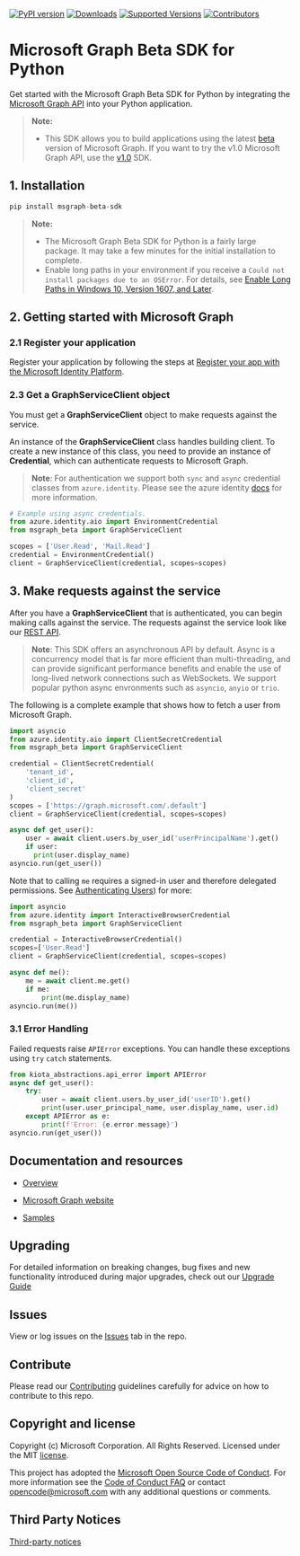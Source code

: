 [![PyPI version](https://badge.fury.io/py/msgraph-beta-sdk.svg)](https://badge.fury.io/py/msgraph-beta-sdk)
[![Downloads](https://pepy.tech/badge/msgraph-beta-sdk)](https://pepy.tech/project/msgraph-beta-sdk)
[![Supported Versions](https://img.shields.io/pypi/pyversions/msgraph-beta-sdk.svg)](https://pypi.org/project/msgraph-beta-sdk)
[![Contributors](https://img.shields.io/github/contributors/microsoftgraph/msgraph-beta-sdk-python.svg)](https://github.com/microsoftgraph/msgraph-beta-sdk-python/graphs/contributors)

# Microsoft Graph Beta SDK for Python

Get started with the Microsoft Graph Beta SDK for Python by integrating the [Microsoft Graph API](https://docs.microsoft.com/graph/overview) into your Python application.

> **Note:** 
> * This SDK allows you to build applications using the latest [beta](https://docs.microsoft.com/graph/use-the-api#version) version of Microsoft Graph. If you want to try the v1.0 Microsoft Graph API, use the [v1.0](https://github.com/microsoftgraph/msgraph-sdk-python) SDK.

## 1. Installation

```py
pip install msgraph-beta-sdk
```
> **Note:** 
> * The Microsoft Graph Beta SDK for Python is a fairly large package. It may take a few minutes for the initial installation to complete.
> * Enable long paths in your environment if you receive a `Could not install packages due to an OSError`. For details, see [Enable Long Paths in Windows 10, Version 1607, and Later](https://learn.microsoft.com/en-us/windows/win32/fileio/maximum-file-path-limitation?tabs=powershell#enable-long-paths-in-windows-10-version-1607-and-later).

## 2. Getting started with Microsoft Graph

### 2.1 Register your application

Register your application by following the steps at [Register your app with the Microsoft Identity Platform](https://docs.microsoft.com/graph/auth-register-app-v2).

### 2.3 Get a GraphServiceClient object

You must get a **GraphServiceClient** object to make requests against the service.

An instance of the **GraphServiceClient** class handles building client. To create a new instance of this class, you need to provide an instance of **Credential**, which can authenticate requests to Microsoft Graph.

> **Note**: For authentication we support both `sync` and `async` credential classes from `azure.identity`. Please see the azure identity [docs](https://learn.microsoft.com/en-us/python/api/azure-identity/azure.identity?view=azure-python) for more information.

```py
# Example using async credentials.
from azure.identity.aio import EnvironmentCredential
from msgraph_beta import GraphServiceClient

scopes = ['User.Read', 'Mail.Read']
credential = EnvironmentCredential()
client = GraphServiceClient(credential, scopes=scopes)
```

## 3. Make requests against the service

After you have a **GraphServiceClient** that is authenticated, you can begin making calls against the service. The requests against the service look like our [REST API](https://docs.microsoft.com/graph/api/overview?view=graph-rest-1.0).

> **Note**: This SDK offers an asynchronous API by default. Async is a concurrency model that is far more efficient than multi-threading, and can provide significant performance benefits and enable the use of long-lived network connections such as WebSockets. We support popular python async envronments such as `asyncio`, `anyio` or `trio`.

The following is a complete example that shows how to fetch a user from Microsoft Graph.

```py
import asyncio
from azure.identity.aio import ClientSecretCredential
from msgraph_beta import GraphServiceClient

credential = ClientSecretCredential(
    'tenant_id',
    'client_id',
    'client_secret'
)
scopes = ['https://graph.microsoft.com/.default']
client = GraphServiceClient(credential, scopes=scopes)

async def get_user():
    user = await client.users.by_user_id('userPrincipalName').get()
    if user:
      print(user.display_name)
asyncio.run(get_user())
```

Note that to calling `me` requires a signed-in user and therefore delegated permissions. See [Authenticating Users](https://learn.microsoft.com/en-us/python/api/overview/azure/identity-readme?view=azure-python#authenticate-users)) for more:

```py
import asyncio
from azure.identity import InteractiveBrowserCredential
from msgraph_beta import GraphServiceClient

credential = InteractiveBrowserCredential()
scopes=['User.Read']
client = GraphServiceClient(credential, scopes=scopes)

async def me():
    me = await client.me.get()
    if me:
        print(me.display_name)
asyncio.run(me())
```

### 3.1 Error Handling

Failed requests raise `APIError` exceptions. You can handle these exceptions using `try` `catch` statements.
```py
from kiota_abstractions.api_error import APIError
async def get_user():
    try:
        user = await client.users.by_user_id('userID').get()
        print(user.user_principal_name, user.display_name, user.id)
    except APIError as e:
        print(f'Error: {e.error.message}')
asyncio.run(get_user())
```
## Documentation and resources

* [Overview](https://docs.microsoft.com/graph/overview)

* [Microsoft Graph website](https://aka.ms/graph)

* [Samples](docs)

## Upgrading

For detailed information on breaking changes, bug fixes and new functionality introduced during major upgrades, check out our [Upgrade Guide](UPGRADING.md)


## Issues

View or log issues on the [Issues](https://github.com/microsoftgraph/msgraph-beta-sdk-python/issues) tab in the repo.

## Contribute

Please read our [Contributing](CONTRIBUTING.md) guidelines carefully for advice on how to contribute to this repo.

## Copyright and license

Copyright (c) Microsoft Corporation. All Rights Reserved. Licensed under the MIT [license](LICENSE).

This project has adopted the [Microsoft Open Source Code of Conduct](https://opensource.microsoft.com/codeofconduct/). For more information see the [Code of Conduct FAQ](https://opensource.microsoft.com/codeofconduct/faq/) or contact [opencode@microsoft.com](mailto:opencode@microsoft.com) with any additional questions or comments.

## Third Party Notices
[Third-party notices](THIRD%20PARTY%20NOTICES)
